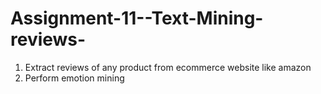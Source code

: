 # Assignment-11--Text-Mining-reviews-
1) Extract reviews of any product from ecommerce website like amazon
2) Perform emotion mining
